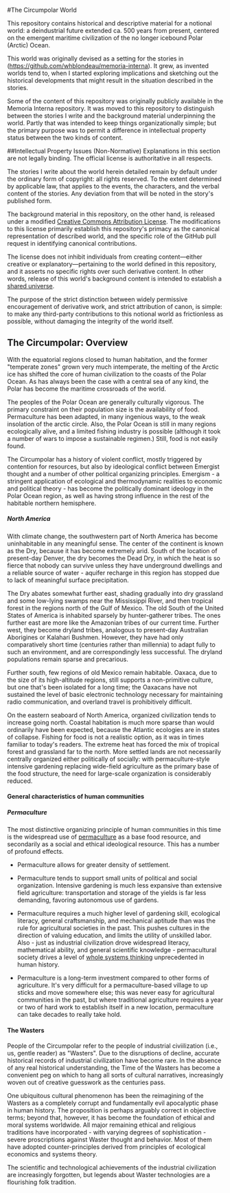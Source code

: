 #The Circumpolar World

This repository contains historical and descriptive material for a notional world: a deindustrial future extended ca. 500 years from present, centered on the emergent maritime civilization of the no longer icebound Polar (Arctic) Ocean.

This world was originally devised as a setting for the stories in (https://github.com/whblondeau/memoria-interna). It grew, as invented worlds tend to, when I started exploring implications and sketching out the historical developments that might result in the situation described in the stories.

Some of the content of this repository was originally publicly available in the Memoria Interna repository. It was moved to this repository to distinguish between the stories I write and the background material underpinning the world. Partly that was intended to keep things organizationally simple; but the primary purpose was to permit a difference in intellectual property status between the two kinds of content.

##Intellectual Property Issues (Non-Normative)
Explanations in this section are not legally binding. The official license is authoritative in all respects.

The stories I write about the world herein detailed remain by default under the ordinary form of copyright: all rights reserved. To the extent determined by applicable law, that applies to the events, the characters, and the verbal content of the stories. Any deviation from that will be noted in the story's published form.

The background material in this repository, on the other hand, is released under a modified [Creative Commons Attribution License](http://en.wikipedia.org/wiki/Creative_Commons_license). The modifications to this license primarily establish this repository's primacy as the canonical representation of described world, and the specific role of the GitHub pull request in identifying canonical contributions.

The license does not inhibit individuals from creating content—either creative or explanatory—pertaining to the world defined in this repository, and it asserts no specific rights over such derivative content. In other words, release of this world's background content is intended to establish a [shared universe](http://en.wikipedia.org/wiki/Shared_universe).

The purpose of the strict distinction between widely permissive encouragement of derivative work, and strict attribution of canon, is simple: to make any third-party contributions to this notional world as frictionless as possible, without damaging the integrity of the world itself. 


## The Circumpolar: Overview

With the equatorial regions closed to human habitation, and the former "temperate zones" grown very much intemperate, the melting of the Arctic ice has shifted the core of human civilization to the coasts of the Polar Ocean. As has always been the case with a central sea of any kind, the Polar has become the maritime crossroads of the world. 

The peoples of the Polar Ocean are generally culturally vigorous. The primary constraint on their population size is the availability of food. Permaculture has been adapted, in many ingenious ways, to the weak insolation of the arctic circle. Also, the Polar Ocean is still in many regions ecologically alive, and a limited fishing industry is possible (although it took a number of wars to impose a sustainable regimen.) Still, food is not easily found.

The Circumpolar has a history of violent conflict, mostly triggered by contention for resources, but also by ideological conflict between Emergist thought and a number of other political organizing principles. Emergism - a stringent application of ecological and thermodynamic realities to economic and political theory - has become the politically dominant ideology in the Polar Ocean region, as well as having strong influence in the rest of the habitable northern hemisphere. 

##### North America
With climate change, the southwestern part of North America has become uninhabitable in any meaningful sense. The center of the continent is known as the Dry, because it has become extremely arid. South of the location of present-day Denver, the dry becomes the Dead Dry, in which the heat is so fierce that nobody can survive unless they have underground dwellings and a reliable source of water - aquifer recharge in this region has stopped due to lack of meaningful surface precipitation. 

The Dry abates somewhat further east, shading gradually into dry grassland and some low-lying swamps near the Mississippi River, and then tropical forest in the regions north of the Gulf of Mexico. The old South of the United States of America is inhabited sparsely by hunter-gatherer tribes. The ones further east are more like the Amazonian tribes of our current time. Further west, they become dryland tribes, analogous to present-day Australian Aborigines or Kalahari Bushmen. However, they have had only comparatively short time (centuries rather than millennia) to adapt fully to such an environment, and are correspondingly less successful. The dryland populations remain sparse and precarious.

Further south, few regions of old Mexico remain habitable. Oaxaca, due to the size of its high-altitude regions, still supports a non-primitive culture, but one that's been isolated for a long time; the Oaxacans have not sustained the level of basic electronic technology necessary for maintaining radio communication, and overland travel is prohibitively difficult.

On the eastern seaboard of North America, organized civilization tends to increase going north. Coastal habitation is much more sparse than would ordinarily have been expected, because the Atlantic ecologies are in states of collapse. Fishing for food is not a realistic option, as it was in times familiar to today's readers. The extreme heat has forced the mix of tropical forest and grassland far to the north. More settled lands are not necessarily centrally organized either politically of socially: with permaculture-style intensive gardening replacing wide-field agriculture as the primary base of the food structure, the need for large-scale organization is considerably reduced.


#### General characteristics of human communities

##### Permaculture
The most distinctive organizing principle of human communities in this time is the widespread use of [permaculture](http://en.wikipedia.org/wiki/Permaculture) as a base food resource, and secondarily as a social and ethical ideological resource. This has a number of profound effects.

* Permaculture allows for greater density of settlement.

* Permaculture tends to support small units of political and social organization. Intensive gardening is much less expansive than extensive field agriculture: transportation and storage of the yields is far less demanding, favoring autonomous use of gardens.

* Permaculture requires a much higher level of gardening skill, ecological literacy, general craftsmanship, and mechanical aptitude than was the rule for agricultural societies in the past. This pushes cultures in the direction of valuing education, and limits the utility of unskilled labor. Also - just as industrial civilization drove widespread literacy, mathematical ability, and general scientific knowledge - permacultural society drives a level of [whole systems thinking](http://en.wikipedia.org/wiki/Systems_thinking) unprecedented in human history.

* Permaculture is a long-term investment compared to other forms of agriculture. It's very difficult for a permaculture-based village to up sticks and move somewhere else; this was never easy for agricultural communities in the past, but where traditional agriculture requires a year or two of hard work to establish itself in a new location, permaculture can take decades to really take hold.


#### The Wasters
People of the Circumpolar refer to the people of industrial civiilization (i.e., us, gentle reader) as "Wasters". Due to the disruptions of decline, accurate historical records of industrial civilization have become rare. In the absence of any real historical understanding, the Time of the Wasters has become a convenient peg on which to hang all sorts of cultural narratives, increasingly woven out of creative guesswork as the centuries pass.

One ubiquitous cultural phenomenon has been the reimagining of the Wasters as a completely corrupt and fundamentally evil apocalyptic phase in human history. The proposition is perhaps arguably correct in objective terms; beyond that, however, it has become the foundation of ethical and moral systems worldwide. All major remaining ethical and religious traditions have incorporated - with varying degrees of sophistication - severe proscriptions against Waster thought and behavior. Most of them have adopted counter-principles derived from principles of ecological economics and systems theory.

The scientific and technological achievements of the industrial civilization are increasingly forgotten, but legends about Waster technologies are a flourishing folk tradition. 



